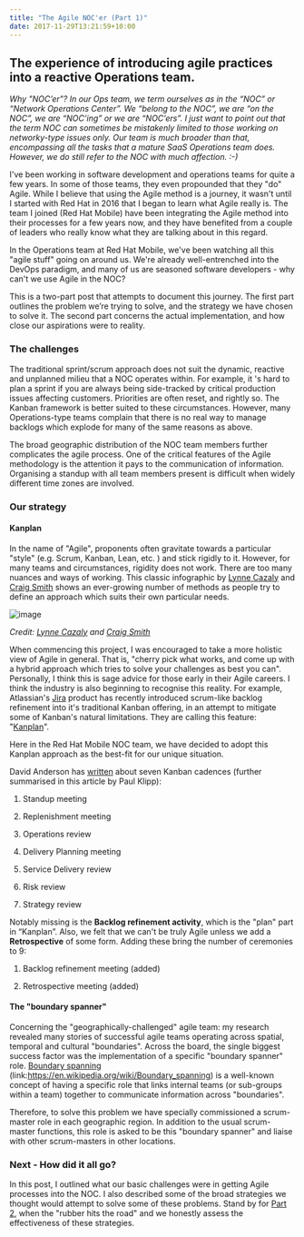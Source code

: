 ```yaml
---
title: "The Agile NOC'er (Part 1)"
date: 2017-11-29T13:21:59+10:00
---
```


## The experience of introducing agile practices into a reactive Operations team.

*Why "NOC’er"? In our Ops team, we term ourselves as in the “NOC” or “Network Operations Center”. We “belong to the NOC”, we are “on the NOC”, we are “NOC’ing” or we are “NOC’ers”. I just want to point out that the term NOC can sometimes be mistakenly limited to those working on networky-type issues only. Our team is much broader than that, encompassing all the tasks that a mature SaaS Operations team does. However, we do still refer to the NOC with much affection. :-)*

I've been working in software development and operations teams for quite a few years. In some of those teams, they even propounded that they "do" Agile. While I believe that using the Agile method is a journey, it wasn't until I started with Red Hat in 2016 that I began to learn what Agile really is. The team I joined (Red Hat Mobile) have been integrating the Agile method into their processes for a few years now, and they have benefited from a couple of leaders who really know what they are talking about in this regard.

In the Operations team at Red Hat Mobile, we've been watching all this "agile stuff" going on around us. We're already well-entrenched into the DevOps paradigm, and many of us are seasoned software developers - why can't we use Agile in the NOC?

This is a two-part post that attempts to document this journey. The first part outlines the problem we’re trying to solve, and the strategy we have chosen to solve it. The second part concerns the actual implementation, and how close our aspirations were to reality.

### The challenges

The traditional sprint/scrum approach does not suit the dynamic, reactive and unplanned milieu that a NOC operates within. For example, it 's hard to plan a sprint if you are always being side-tracked by critical production issues affecting customers. Priorities are often reset, and rightly so. The Kanban framework is better suited to these circumstances. However, many Operations-type teams complain that there is no real way to manage backlogs which explode for many of the same reasons as above.

The broad geographic distribution of the NOC team members further complicates the agile process. One of the critical features of the Agile methodology is the attention it pays to the communication of information. Organising a standup with all team members present is difficult when widely different time zones are involved.

### Our strategy

#### Kanplan

In the name of "Agile", proponents often gravitate towards a particular "style" (e.g. Scrum, Kanban, Lean, etc. ) and stick rigidly to it. However, for many teams and circumstances, rigidity does not work. There are too many nuances and ways of working. This classic infographic by [Lynne Cazaly](https://twitter.com/lynnecazaly) and [Craig Smith](https://twitter.com/smithcdau) shows an ever-growing number of methods as people try to define an approach which suits their own particular needs.

![image](/images/the-agile-nocer-pt1-1.jpg#c)

*Credit: [Lynne Cazaly](https://twitter.com/lynnecazaly/status/524373520550072321) and [Craig Smith](https://twitter.com/smithcdau)*

When commencing this project, I was encouraged to take a more holistic view of Agile in general. That is, "cherry pick what works, and come up with a hybrid approach which tries to solve your challenges as best you can". Personally, I think this is sage advice for those early in their Agile careers. I think the industry is also beginning to recognise this reality. For example, Atlassian's [Jira](https://www.atlassian.com/software/jira) product has recently introduced scrum-like backlog refinement into it's traditional Kanban offering, in an attempt to mitigate some of Kanban's natural limitations. They are calling this feature: "[Kanplan](https://www.atlassian.com/agile/kanplan)".

Here in the Red Hat Mobile NOC team, we have decided to adopt this Kanplan approach as the best-fit for our unique situation.

David Anderson has [written](http://www.djaa.com/kanban-cadences) about seven Kanban cadences (further summarised in this article by Paul Klipp):

1. Standup meeting

2. Replenishment meeting

3. Operations review

4. Delivery Planning meeting

5. Service Delivery review

6. Risk review

7. Strategy review

Notably missing is the **Backlog refinement activity**, which is the "plan" part in “Kanplan”. Also, we felt that we can't be truly Agile unless we add a **Retrospective** of some form. Adding these bring the number of ceremonies to 9:

1. Backlog refinement meeting (added)

2. Retrospective meeting (added)

#### The "boundary spanner"

Concerning the "geographically-challenged" agile team: my research revealed many stories of successful agile teams operating across spatial, temporal and cultural "boundaries". Across the board, the single biggest success factor was the implementation of a specific "boundary spanner" role. [Boundary spanning](https://en.wikipedia.org/wiki/Boundary_spanning) (link:https://en.wikipedia.org/wiki/Boundary_spanning) is a well-known concept of having a specific role that links internal teams (or sub-groups within a team) together to communicate information across "boundaries".

Therefore, to solve this problem we have specially commissioned a scrum-master role in each geographic region. In addition to the usual scrum-master functions, this role is asked to be this "boundary spanner" and liaise with other scrum-masters in other locations.

### Next - How did it all go?

In this post, I outlined what our basic challenges were in getting Agile processes into the NOC. I also described some of the broad strategies we thought would attempt to solve some of these problems. Stand by for [Part 2](../the-agile-nocer-pt2), when the "rubber hits the road" and we honestly assess the effectiveness of these strategies.
